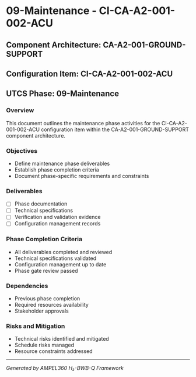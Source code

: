 # 09-Maintenance - CI-CA-A2-001-002-ACU

## Component Architecture: CA-A2-001-GROUND-SUPPORT
## Configuration Item: CI-CA-A2-001-002-ACU
## UTCS Phase: 09-Maintenance

### Overview
This document outlines the maintenance phase activities for the CI-CA-A2-001-002-ACU configuration item within the CA-A2-001-GROUND-SUPPORT component architecture.

### Objectives
- Define maintenance phase deliverables
- Establish phase completion criteria
- Document phase-specific requirements and constraints

### Deliverables
- [ ] Phase documentation
- [ ] Technical specifications
- [ ] Verification and validation evidence
- [ ] Configuration management records

### Phase Completion Criteria
- All deliverables completed and reviewed
- Technical specifications validated
- Configuration management up to date
- Phase gate review passed

### Dependencies
- Previous phase completion
- Required resources availability
- Stakeholder approvals

### Risks and Mitigation
- Technical risks identified and mitigated
- Schedule risks managed
- Resource constraints addressed

---
*Generated by AMPEL360 H₂-BWB-Q Framework*
